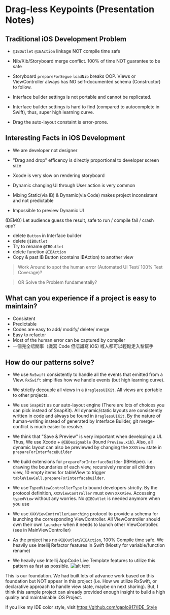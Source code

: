 

# Drag-less Keypoints (Presentation Notes)

## Traditional iOS Development Problem
* `@IBOutlet` `@IBAction` linkage NOT compile time safe

* Nib/Xib/Storyboard merge conflict. 100% of time NOT guarantee to be safe

* Storyboard `prepareForSegue` `loadNib` breaks OOP.  Views or ViewController always has NO self-documented schema (Constructor) to follow.

* Interface builder settings is not portable and cannot be replicated.

* Interface builder settings is hard to find (compared to autocomplete in Swift), thus, super high learning curve.

* Drag the auto-layout constaint is error-prone.


## Interesting Facts in iOS Development
* We are developer not designer

* "Drag and drop" efficency is directly proportional to developer screen size

* Xcode is very slow on rendering storyboard

* Dynamic changing UI through User action is very common

* Mixing Static(via IB) & Dynamic(via Code) makes project inconsistent and not predictable

* Impossible to preview Dynamic UI


(DEMO) Let audience guess the result, safe to run / compile fail / crash app?

* delete `Button` in Interface builder
* delete `@IBOutlet`
* Try to rename `@IBOutlet`
* delete function `@IBAction`
* Copy & past IB Button (contains IBAction) to another view


> Work Around to spot the human error (Automated UI Test/ 100% Test Coverage)? 

> OR Solve the Problem fundamentally?


## What can you experience if a project is easy to maintain?
* Consistent
* Predictable
* Codes are easy to add/ modify/ delete/ merge
* Easy to refactor
* Most of the human error can be captured by compiler
* 一個完全唔關事（識寫 Code 但唔識寫 iOS) 嘅人都可以輕鬆走入黎幫手



## How do our patterns solve?

* We use `RxSwift` consistently to handle all the events that emitted from a View.
`RxSwift` simplifies how we handle events (but high learning curve).

* We strictly decouple all views in a `DraglessUIKit`. All views are portable to other projects.


* We use `SnapKit` as our auto-layout engine (There are lots of choices you can pick instead of SnapKit). All dynamic/static layouts are consistently written in code and always be found in `DraglessUIKit`. By the nature of human-writing instead of generated by Interface Builder, git merge-conflict is much easier to resolve.


* We think that "Save & Preview" is very important when developing a UI. Thus, We use Xcode + `@IBDesignable` (found `Preview.xib`). Also, all dynamic layout can also be previewed by changing the `XXXView` state in `prepareForInterfaceBuilder`

* We build extensions for `prepareForInterfaceBuilder` (IBHelper). i.e. drawing the boundaries of each view, recursively render all children view, 10 empty items for tableView to trigger `tableViewCell.prepareForInterfacebuilder`.

* We use `TypedViewControllerType` to bound developers strictly. By the protocol definition,  `XXXViewController` must own `XXXView`. Accessing `typedView` without any worries. No `@IBOutlet` is needed anymore when you use

* We use `XXXViewControllerLaunching` protocol to provide a schema for launching the corresponding ViewController. All ViewController should own their own `launcher` when it needs to launch other ViewController. (see in MainViewController)

* As the project has no `@IBOutlet`/`@IBAction`, 100% Compile time safe. We heavily use Intellij Refactor features in Swift (Mostly for variable/function rename)

* We heavily use Intellij AppCode Live Template features to utilize this pattern as fast as possible.
![alt text](https://cdn.rawgit.com/gaplo917/dragless-ios/7ddd3b09/DraglessDemo/dragless_appcode_live_template.gif)

This is our foundation. We had built lots of advance work based on this foundation but NOT appear in this project (i.e. How we utilize RxSwift, or declarative approach to handle view state, maybe on next sharing). But, I think this sample project can already provided enough insight to build a high quality and maintainable iOS Project.

If you like my IDE color style, visit https://github.com/gaplo917/IDE_Style
